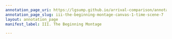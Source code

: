 ```yaml
---
annotation_page_uri: https://lgsump.github.io/arrival-comparison/annotations/iii-the-beginning-montage-canvas-1-time-scene-7.json
annotation_page_slug: iii-the-beginning-montage-canvas-1-time-scene-7
layout: annotation_page
manifest_label: III. The Beginning Montage

---
```

